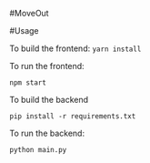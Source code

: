 #MoveOut

#Usage

To build the frontend: 
`
yarn install
`

To run the frontend:
```
npm start
```

To build the backend 
```
pip install -r requirements.txt
```

To run the backend:
```
python main.py
```
